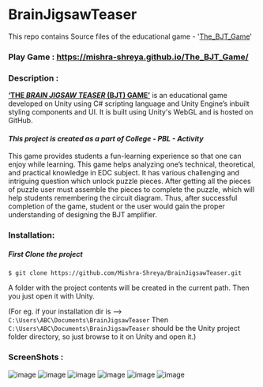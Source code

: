 # BrainJigsawTeaser
This repo contains Source files of the educational game - '[The_BJT_Game](https://mishra-shreya.github.io/The_BJT_Game/index.html)'


### Play Game : https://mishra-shreya.github.io/The_BJT_Game/


### Description :
**[‘THE _BRAIN JIGSAW TEASER_ (BJT) GAME’](https://mishra-shreya.github.io/The_BJT_Game/index.html)** is an educational game developed on Unity using C# scripting language and Unity Engine’s inbuilt styling components and UI. It is built using Unity's WebGL and is hosted on GitHub.

#### _This project is created as a part of College - PBL - Activity_

This game provides students a fun-learning experience so that one can enjoy while learning. This game helps analyzing one’s technical, theoretical, and practical knowledge in EDC subject. It has various challenging and intriguing question which unlock puzzle pieces. After getting all the pieces of puzzle user must assemble the pieces to complete the puzzle, which will help students remembering the circuit diagram. Thus, after successful completion of the game, student or the user would gain the proper understanding of designing the BJT amplifier.


### Installation:

##### First Clone the project
``` $ git clone https://github.com/Mishra-Shreya/BrainJigsawTeaser.git ```

A folder with the project contents will be created in the current path.
Then you just open it with Unity. 

(For eg. if your installation dir is --> ```C:\Users\ABC\Documents\BrainJigsawTeaser```
Then ```C:\Users\ABC\Documents\BrainJigsawTeaser``` should be the Unity project folder directory, so just browse to it on Unity and open it.)


### ScreenShots :
![image](https://user-images.githubusercontent.com/69296480/163382313-0b0e72a0-78c1-42cc-89ac-b3bdb96126ec.png)
![image](https://user-images.githubusercontent.com/69296480/163382356-be4fed09-b712-4ce4-848b-93be52117bc7.png)
![image](https://user-images.githubusercontent.com/69296480/163382371-b5872f1e-a3b2-4e58-9fb0-b28fbb058e92.png)
![image](https://user-images.githubusercontent.com/69296480/163382398-613f1b77-bbb1-4054-9bf9-3661d7d71378.png)
![image](https://user-images.githubusercontent.com/69296480/163382427-33175789-26e2-48c1-9cb8-982d9570e4ca.png)
![image](https://user-images.githubusercontent.com/69296480/163382447-7d34a705-3b13-4795-8f72-b46bdb6acc6c.png)
